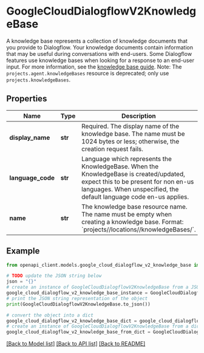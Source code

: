 # GoogleCloudDialogflowV2KnowledgeBase

A knowledge base represents a collection of knowledge documents that you provide to Dialogflow. Your knowledge documents contain information that may be useful during conversations with end-users. Some Dialogflow features use knowledge bases when looking for a response to an end-user input. For more information, see the [knowledge base guide](https://cloud.google.com/dialogflow/docs/how/knowledge-bases). Note: The `projects.agent.knowledgeBases` resource is deprecated; only use `projects.knowledgeBases`.

## Properties

Name | Type | Description | Notes
------------ | ------------- | ------------- | -------------
**display_name** | **str** | Required. The display name of the knowledge base. The name must be 1024 bytes or less; otherwise, the creation request fails. | [optional] 
**language_code** | **str** | Language which represents the KnowledgeBase. When the KnowledgeBase is created/updated, expect this to be present for non en-us languages. When unspecified, the default language code en-us applies. | [optional] 
**name** | **str** | The knowledge base resource name. The name must be empty when creating a knowledge base. Format: &#x60;projects//locations//knowledgeBases/&#x60;. | [optional] 

## Example

```python
from openapi_client.models.google_cloud_dialogflow_v2_knowledge_base import GoogleCloudDialogflowV2KnowledgeBase

# TODO update the JSON string below
json = "{}"
# create an instance of GoogleCloudDialogflowV2KnowledgeBase from a JSON string
google_cloud_dialogflow_v2_knowledge_base_instance = GoogleCloudDialogflowV2KnowledgeBase.from_json(json)
# print the JSON string representation of the object
print(GoogleCloudDialogflowV2KnowledgeBase.to_json())

# convert the object into a dict
google_cloud_dialogflow_v2_knowledge_base_dict = google_cloud_dialogflow_v2_knowledge_base_instance.to_dict()
# create an instance of GoogleCloudDialogflowV2KnowledgeBase from a dict
google_cloud_dialogflow_v2_knowledge_base_from_dict = GoogleCloudDialogflowV2KnowledgeBase.from_dict(google_cloud_dialogflow_v2_knowledge_base_dict)
```
[[Back to Model list]](../README.md#documentation-for-models) [[Back to API list]](../README.md#documentation-for-api-endpoints) [[Back to README]](../README.md)


